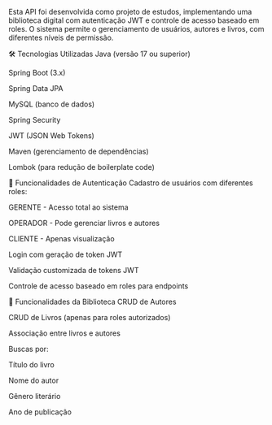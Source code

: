Esta API foi desenvolvida como projeto de estudos, implementando uma biblioteca digital com autenticação JWT e controle de acesso baseado em roles. O sistema permite o gerenciamento de usuários, autores e livros, com diferentes níveis de permissão.

🛠 Tecnologias Utilizadas
Java (versão 17 ou superior)

Spring Boot (3.x)

Spring Data JPA

MySQL (banco de dados)

Spring Security

JWT (JSON Web Tokens)

Maven (gerenciamento de dependências)

Lombok (para redução de boilerplate code)

🔐 Funcionalidades de Autenticação
Cadastro de usuários com diferentes roles:

GERENTE - Acesso total ao sistema

OPERADOR - Pode gerenciar livros e autores

CLIENTE - Apenas visualização

Login com geração de token JWT

Validação customizada de tokens JWT

Controle de acesso baseado em roles para endpoints

📖 Funcionalidades da Biblioteca
CRUD de Autores

CRUD de Livros (apenas para roles autorizados)

Associação entre livros e autores

Buscas por:

Título do livro

Nome do autor

Gênero literário

Ano de publicação

